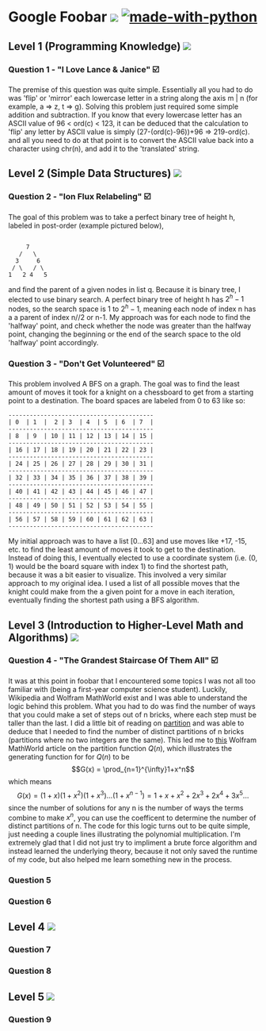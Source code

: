 # Google Foobar ![](https://us-central1-progress-markdown.cloudfunctions.net/progress/44) [![made-with-python](https://img.shields.io/badge/Made%20with-Python-1f425f.svg)](https://www.python.org/)


## Level 1 (Programming Knowledge) ![](https://us-central1-progress-markdown.cloudfunctions.net/progress/100)
### Question 1 - "I Love Lance & Janice" :ballot_box_with_check:
The premise of this question was quite simple. 
Essentially all you had to do was 'flip' or 'mirror' each lowercase letter in a string along the axis m | n (for example, a => z, t => g). 
Solving this problem just required some simple addition and subtraction. If you know that every lowercase letter has an ASCII value of 96 < ord(c) < 123, 
it can be deduced that the calculation to 'flip' any letter by ASCII value is simply 
(27-(ord(c)-96))+96 => 219-ord(c). and all you need to do at that point is to convert the ASCII value back into a character using chr(n), and add it to the 'translated' string.


## Level 2 (Simple Data Structures) ![](https://us-central1-progress-markdown.cloudfunctions.net/progress/100)
### Question 2 - "Ion Flux Relabeling" :ballot_box_with_check:
The goal of this problem was to take a perfect binary tree of height h, labeled in post-order (example pictured below),
```

     7
   /   \
  3     6
 / \   / \
1   2 4   5
```
               
and find the parent of a given nodes in list q. Because it is binary tree, I elected to use binary search. A perfect binary tree of height h has $2^h-1$ nodes, so the search space is 1 to $2^h-1$, meaning each node of index n has a a parent of index n//2 or n-1. My approach was for each node to find the 'halfway' point, and check whether the node was greater than the halfway point, changing the beginning or the end of the search space to the old 'halfway' point accordingly.

### Question 3 - "Don't Get Volunteered" :ballot_box_with_check:
This problem involved A BFS on a graph. The goal was to find the least amount of moves it took for a knight on a chessboard to get from a starting point to a destination. The board spaces are labeled from 0 to 63 like so:
```
-----------------------------------------
| 0  | 1  |  2 | 3  | 4  | 5  | 6  | 7  |
-----------------------------------------
| 8  | 9  | 10 | 11 | 12 | 13 | 14 | 15 |
-----------------------------------------
| 16 | 17 | 18 | 19 | 20 | 21 | 22 | 23 |
-----------------------------------------
| 24 | 25 | 26 | 27 | 28 | 29 | 30 | 31 |
-----------------------------------------
| 32 | 33 | 34 | 35 | 36 | 37 | 38 | 39 |
-----------------------------------------
| 40 | 41 | 42 | 43 | 44 | 45 | 46 | 47 |
-----------------------------------------
| 48 | 49 | 50 | 51 | 52 | 53 | 54 | 55 |
-----------------------------------------
| 56 | 57 | 58 | 59 | 60 | 61 | 62 | 63 |
-----------------------------------------
```
My initial approach was to have a list [0...63] and use moves like +17, -15, etc. to find the least amount of moves it took to get to the destination. Instead of doing this, I eventually elected to use a coordinate system (i.e. (0, 1) would be the board square with index 1) to find the shortest path, because it was a bit easier to visualize. This involved a very similar approach to my original idea. I used a list of all possible moves that the knight could make from the a given point for a move in each iteration, eventually finding the shortest path using a BFS algorithm. 

## Level 3 (Introduction to Higher-Level Math and Algorithms) ![](https://us-central1-progress-markdown.cloudfunctions.net/progress/33)

### Question 4 - "The Grandest Staircase Of Them All" :ballot_box_with_check:
It was at this point in foobar that I encountered some topics I was not all too familiar with (being a first-year computer science student). Luckily, Wikipedia and Wolfram MathWorld exist and I was able to understand the logic behind this problem. What you had to do was find the number of ways that you could make a set of steps out of n bricks, where each step must be taller than the last. I did a little bit of reading on [partition](https://en.wikipedia.org/wiki/Partition_(number_theory)) and was able to deduce that I needed to find the number of distinct partitions of n bricks (partitions where no two integers are the same). This led me to [this](https://mathworld.wolfram.com/PartitionFunctionQ.html) Wolfram MathWorld article on the partition function $Q(n)$, which illustrates the generating function for for $Q(n)$ to be  
$$G(x) = \prod_{n=1}^{\infty}1+x^n$$ 
which means
$$G(x) = (1+x)(1+x^2)(1+x^3)...(1+x^{n-1}) = 1 + x + x^2 + 2x^3 + 2x^4+ 3x^5...$$
since the number of solutions for any n is the number of ways the terms combine to make $x^n$, you can use the coefficent to determine the number of distinct partitions of n. The code for this logic turns out to be quite simple, just needing a couple lines illustrating the polynomial multiplication. I'm extremely glad that I did not just try to impliment a brute force algorithm and instead learned the underlying theory, because it not only saved the runtime of my code, but also helped me learn something new in the process.



### Question 5
### Question 6

## Level 4 ![](https://us-central1-progress-markdown.cloudfunctions.net/progress/0)
### Question 7
### Question 8

## Level 5 ![](https://us-central1-progress-markdown.cloudfunctions.net/progress/0)
### Question 9
